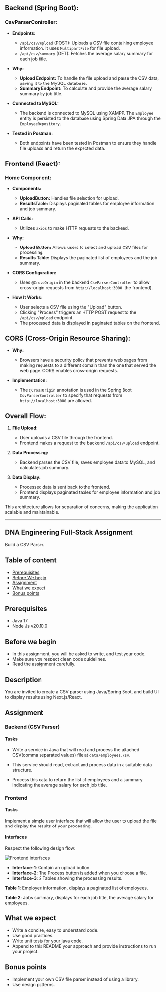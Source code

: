## Backend (Spring Boot):

### CsvParserController:

- **Endpoints:**
  - `/api/csv/upload` (POST): Uploads a CSV file containing employee information. It uses `MultipartFile` for file upload.
  - `/api/csv/summary` (GET): Fetches the average salary summary for each job title.

- **Why:**
  - **Upload Endpoint:** To handle the file upload and parse the CSV data, saving it to the MySQL database.
  - **Summary Endpoint:** To calculate and provide the average salary summary by job title.

- **Connected to MySQL:**
  - The backend is connected to MySQL using XAMPP. The `Employee` entity is persisted to the database using Spring Data JPA through the `EmployeeRepository`.

- **Tested in Postman:**
  - Both endpoints have been tested in Postman to ensure they handle file uploads and return the expected data.

## Frontend (React):

### Home Component:

- **Components:**
  - **UploadButton:** Handles file selection for upload.
  - **ResultsTable:** Displays paginated tables for employee information and job summary.

- **API Calls:**
  - Utilizes `axios` to make HTTP requests to the backend.

- **Why:**
  - **Upload Button:** Allows users to select and upload CSV files for processing.
  - **Results Table:** Displays the paginated list of employees and the job summary.

- **CORS Configuration:**
  - Uses `@CrossOrigin` in the backend `CsvParserController` to allow cross-origin requests from `http://localhost:3000` (the frontend).

- **How It Works:**
  - User selects a CSV file using the "Upload" button.
  - Clicking "Process" triggers an HTTP POST request to the `/api/csv/upload` endpoint.
  - The processed data is displayed in paginated tables on the frontend.

## CORS (Cross-Origin Resource Sharing):

- **Why:**
  - Browsers have a security policy that prevents web pages from making requests to a different domain than the one that served the web page. CORS enables cross-origin requests.

- **Implementation:**
  - The `@CrossOrigin` annotation is used in the Spring Boot `CsvParserController` to specify that requests from `http://localhost:3000` are allowed.

## Overall Flow:

1. **File Upload:**
   - User uploads a CSV file through the frontend.
   - Frontend makes a request to the backend `/api/csv/upload` endpoint.

2. **Data Processing:**
   - Backend parses the CSV file, saves employee data to MySQL, and calculates job summary.

3. **Data Display:**
   - Processed data is sent back to the frontend.
   - Frontend displays paginated tables for employee information and job summary.

This architecture allows for separation of concerns, making the application scalable and maintainable.




------------------------------------------------------------------------------------------------------------
## DNA Engineering Full-Stack Assignment
Build a CSV Parser.

## Table of content
- [Prerequisites](#prerequisites)
- [Before We begin](#before-we-begin)
- [Assignment](#assignment)
- [What we expect](#what-we-expect)
- [Bonus points](#bonus-points)

## Prerequisites
- Java 17
- Node Js v20.10.0

## Before we begin
- In this assignment, you will be asked to write, and test your code.
- Make sure you respect clean code guidelines.
- Read the assignment carefully.

## Description
You are invited to create a CSV parser using Java/Spring Boot, and build UI to display results using Next.js/React.

## Assignment

### Backend (CSV Parser)

#### Tasks

- Write a service in Java that will read and process the attached CSV(comma separated values) file at `data/employees.csv`.

- This service should read, extract and process data in a suitable data structure.

- Process this data to return the list of employees and a summary indicating the average salary for each job title.

### Frontend

#### Tasks
Implement a simple user interface that will allow the user to upload the file and display the results of your processing.

#### Interfaces

Respect the following design flow:

![Frontend interfaces](./static/interfaces.png)

- **Interface-1**: Contain an upload button.
- **Interface-2**: The Process button is added when you choose a file.
- **Interface-3**: 2 Tables showing the processing results.

**Table 1**: Employee information, displays a paginated list of employees.

**Table 2**: Jobs summary, displays for each job title, the average salary for employees.

## What we expect
- Write a concise, easy to understand code.
- Use good practices.
- Write unit tests for your java code.
- Append to this README your approach and provide instructions to run your project.

## Bonus points
- Implement your own CSV file parser instead of using a library.
- Use design patterns.
